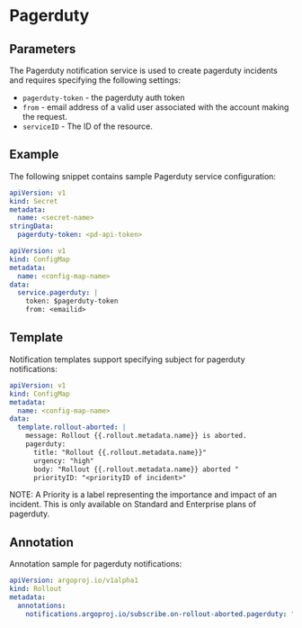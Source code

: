# Pagerduty

## Parameters

The Pagerduty notification service is used to create pagerduty incidents and requires specifying the following settings:

* `pagerduty-token` - the pagerduty auth token
* `from` - email address of a valid user associated with the account making the request.
* `serviceID` - The ID of the resource.


## Example

The following snippet contains sample Pagerduty service configuration:

```yaml
apiVersion: v1
kind: Secret
metadata:
  name: <secret-name>
stringData:
  pagerduty-token: <pd-api-token>
```

```yaml
apiVersion: v1
kind: ConfigMap
metadata:
  name: <config-map-name>
data:
  service.pagerduty: |
    token: $pagerduty-token
    from: <emailid>
```

## Template

Notification templates support specifying subject for pagerduty notifications:

```yaml
apiVersion: v1
kind: ConfigMap
metadata:
  name: <config-map-name>
data:
  template.rollout-aborted: |
    message: Rollout {{.rollout.metadata.name}} is aborted.
    pagerduty:
      title: "Rollout {{.rollout.metadata.name}}"
      urgency: "high"
      body: "Rollout {{.rollout.metadata.name}} aborted "
      priorityID: "<priorityID of incident>"
```

NOTE: A Priority is a label representing the importance and impact of an incident. This is only available on Standard and Enterprise plans of pagerduty.

## Annotation

Annotation sample for pagerduty notifications:
```yaml
apiVersion: argoproj.io/v1alpha1
kind: Rollout
metadata:
  annotations:
    notifications.argoproj.io/subscribe.on-rollout-aborted.pagerduty: "<serviceID for Pagerduty>"
```